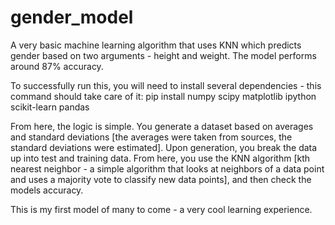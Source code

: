 # gender_model
A very basic machine learning algorithm that uses KNN which predicts gender based on two arguments - height and weight. The model performs around 87% accuracy. 

To successfully run this, you will need to install several dependencies - this command should take care of it:
  pip install numpy scipy matplotlib ipython scikit-learn pandas

From here, the logic is simple. You generate a dataset based on averages and standard deviations [the averages were taken from sources, the standard deviations were estimated]. Upon generation, you break the data up into test and training data. From here, you use the KNN algorithm [kth nearest neighbor - a simple algorithm that looks at neighbors of a data point and uses a majority vote to classify new data points], and then check the models accuracy.

This is my first model of many to come - a very cool learning experience. 
